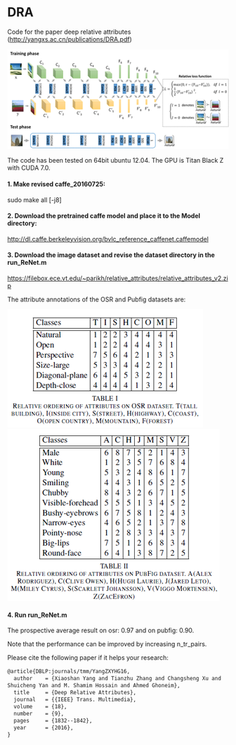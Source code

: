 # DRA
Code for the paper deep relative attributes (http://yangxs.ac.cn/publications/DRA.pdf)

![](DRA.png)

The code has been tested on 64bit ubuntu 12.04. The GPU is Titan Black Z with CUDA 7.0.

#### 1. Make revised caffe_20160725:

sudo make all [-j8]

#### 2. Download the pretrained caffe model and place it to the Model directory:

http://dl.caffe.berkeleyvision.org/bvlc_reference_caffenet.caffemodel

#### 3. Download the image dataset and revise the dataset directory in the run_ReNet.m

https://filebox.ece.vt.edu/~parikh/relative_attributes/relative_attributes_v2.zip

The attribute annotations of the OSR and Pubfig datasets are:

![](osr.png) ![](pubfig.png)

#### 4. Run run_ReNet.m

The prospective average result on osr: 0.97 and on pubfig: 0.90.

Note that the performance can be improved by increasing n_tr_pairs.

Please cite the following paper if it helps your research:

    @article{DBLP:journals/tmm/YangZXYHG16,
      author    = {Xiaoshan Yang and Tianzhu Zhang and Changsheng Xu and Shuicheng Yan and M. Shamim Hossain and Ahmed Ghoneim},
      title     = {Deep Relative Attributes},
      journal   = {{IEEE} Trans. Multimedia},
      volume    = {18},
      number    = {9},
      pages     = {1832--1842},
      year      = {2016},
    }
